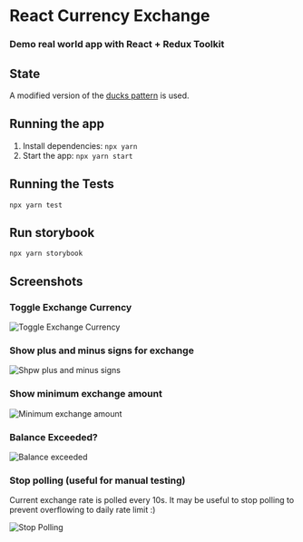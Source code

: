 # React Currency Exchange

### Demo real world app with React + Redux Toolkit

## State

A modified version of the [ducks pattern](https://github.com/erikras/ducks-modular-redux) is used.

## Running the app

1. Install dependencies: `npx yarn`
2. Start the app: `npx yarn start`

## Running the Tests

`npx yarn test`

## Run storybook

`npx yarn storybook`

## Screenshots

### Toggle Exchange Currency

![Toggle Exchange Currency](https://i.imgur.com/YQm8MbS.png)

### Show plus and minus signs for exchange

![Shpw plus and minus signs](https://i.imgur.com/7y5n4SI.png)

### Show minimum exchange amount

![Minimum exchange amount](https://i.imgur.com/YydEwtu.png)

### Balance Exceeded?

![Balance exceeded](https://i.imgur.com/Jbw9CLI.png)

### Stop polling (useful for manual testing)

Current exchange rate is polled every 10s. It may be useful to stop polling to prevent overflowing to daily rate limit :)

![Stop Polling](https://i.imgur.com/TlnEf1g.png)
